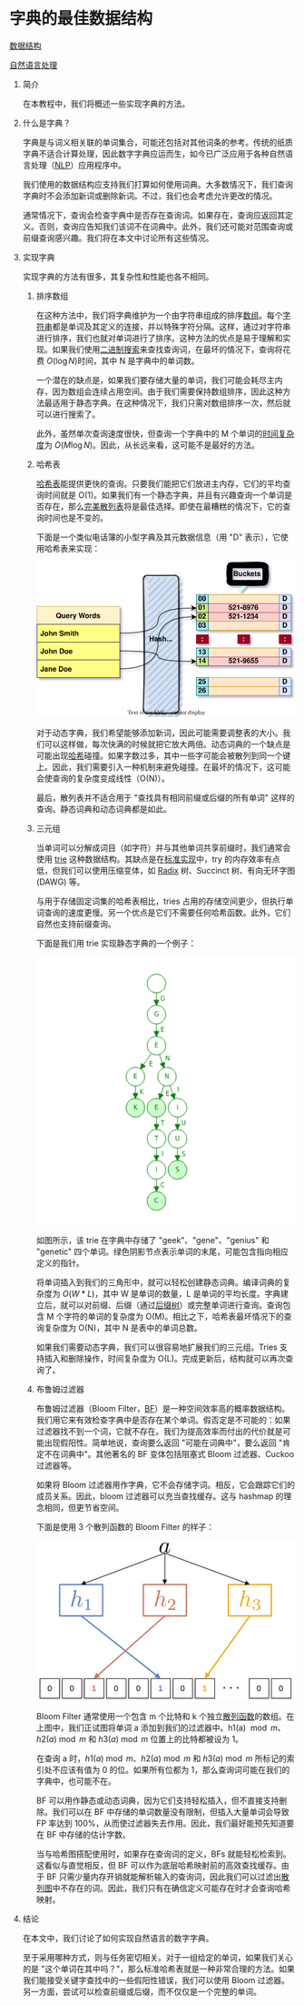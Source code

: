 # 字典的最佳数据结构

[数据结构](README-zh.md)

[自然语言处理](https://www.baeldung.com/cs/tag/nlp)

1. 简介

    在本教程中，我们将概述一些实现字典的方法。

2. 什么是字典？

    字典是与词义相关联的单词集合，可能还包括对其他词条的参考。传统的纸质字典不适合计算处理，因此数字字典应运而生，如今已广泛应用于各种自然语言处理（[NLP](https://www.baeldung.com/cs/networks-in-nlp)）应用程序中。

    我们使用的数据结构应支持我们打算如何使用词典。大多数情况下，我们查询字典时不会添加新词或删除新词。不过，我们也会考虑允许更改的情况。

    通常情况下，查询会检查字典中是否存在查询词。如果存在，查询应返回其定义。否则，查询应告知我们该词不在词典中。此外，我们还可能对范围查询或前缀查询感兴趣。我们将在本文中讨论所有这些情况。

3. 实现字典

    实现字典的方法有很多，其复杂性和性能也各不相同。

    1. 排序数组

        在这种方法中，我们将字典维护为一个由字符串组成的排序[数组](https://www.baeldung.com/java-arrays-guide)。每个[字符串](https://www.baeldung.com/java-string)都是单词及其定义的连接，并以特殊字符分隔。这样，通过对字符串进行排序，我们也就对单词进行了排序。这种方法的优点是易于理解和实现。如果我们使用[二进制搜索](https://www.baeldung.com/java-binary-search)来查找查询词，在最坏的情况下，查询将花费 $O(\log N)$时间，其中 N 是字典中的单词数。

        一个潜在的缺点是，如果我们要存储大量的单词，我们可能会耗尽主内存，因为数组会连续占用空间。由于我们需要保持数组排序，因此这种方法最适用于静态字典。在这种情况下，我们只需对数组排序一次，然后就可以进行搜索了。

        此外，虽然单次查询速度很快，但查询一个字典中的 M 个单词的[时间复杂度](https://www.baeldung.com/cs/time-vs-space-complexity)为 $O(M \log N)$。因此，从长远来看，这可能不是最好的方法。

    2. 哈希表

        [哈希表](https://www.baeldung.com/cs/hash-tables)能提供更快的查询。只要我们能把它们放进主内存，它们的平均查询时间就是 O(1)。如果我们有一个静态字典，并且有兴趣查询一个单词是否存在，那么[完美散列表](https://www.baeldung.com/cs/hashing)将是最佳选择。即使在最糟糕的情况下，它的查询时间也是不变的。

        下面是一个类似电话簿的小型字典及其元数据信息（用 "D" 表示），它使用哈希表来实现：

        ![哈希表](pic/img_63235270c7e31.svg)

        对于动态字典，我们希望能够添加新词，因此可能需要调整表的大小。我们可以这样做，每次快满的时候就把它放大两倍。动态词典的一个缺点是可能出现[哈希](https://www.baeldung.com/java-password-hashing)碰撞。如果字数过多，其中一些字可能会被散列到同一个键上。因此，我们需要引入一种机制来避免碰撞。在最坏的情况下，这可能会使查询的复杂度变成线性（O(N)）。

        最后，散列表并不适合用于 "查找具有相同前缀或后缀的所有单词" 这样的查询。静态词典和动态词典都是如此。

    3. 三元组

        当单词可以分解成词目（如字符）并与其他单词共享前缀时，我们通常会使用 [trie](https://www.baeldung.com/cs/tries-prefix-trees) 这种数据结构。其缺点是在[标准实现](https://www.baeldung.com/trie-java)中，try 的内存效率有点低，但我们可以使用压缩变体，如 [Radix](https://en.wikipedia.org/wiki/Patricia_tree) 树、Succinct 树、有向无环字图 (DAWG) 等。

        与用于存储固定词集的哈希表相比，tries 占用的存储空间更少，但执行单词查询的速度更慢。另一个优点是它们不需要任何哈希函数。此外，它们自然也支持前缀查询。

        下面是我们用 trie 实现静态字典的一个例子：

        ![典型的trie](pic/Screenshot_20200515_105203.webp)

        如图所示，该 trie 在字典中存储了 "geek"、"gene"、"genius" 和 "genetic" 四个单词。绿色阴影节点表示单词的末尾，可能包含指向相应定义的指针。

        将单词插入到我们的三角形中，就可以轻松创建静态词典。编译词典的复杂度为 $O(W*L)$，其中 W 是单词的数量，L 是单词的平均长度。字典建立后，就可以对前缀、后缀（通过[后缀树](https://www.baeldung.com/cs/generalized-suffix-trees)）或完整单词进行查询。查询包含 M 个字符的单词的复杂度为 O(M)。相比之下，哈希表最坏情况下的查询复杂度为 O(N)，其中 N 是表中的单词总数。

        如果我们需要动态字典，我们可以很容易地扩展我们的三元组。Tries 支持插入和删除操作，时间复杂度为 O(L)。完成更新后，结构就可以再次查询了。

    4. 布鲁姆过滤器

        布鲁姆过滤器（Bloom Filter，[BF](https://www.baeldung.com/cs/bloom-filter)）是一种空间效率高的概率数据结构。我们用它来有效检查字典中是否存在某个单词。假否定是不可能的：如果过滤器找不到一个词，它就不存在。我们为提高效率而付出的代价就是可能出现假阳性。简单地说，查询要么返回 "可能在词典中"，要么返回 "肯定不在词典中"。其他著名的 BF 变体包括阻塞式 Bloom 过滤器、Cuckoo 过滤器等。

        如果将 Bloom 过滤器用作字典，它不会存储字词。相反，它会跟踪它们的成员关系。因此，bloom 过滤器可以充当查找缓存。这与 hashmap 的理念相同，但更节省空间。

        下面是使用 3 个散列函数的 Bloom Filter 的样子：

        ![布鲁姆过滤器](pic/Bloom-Filter.jpg)

        Bloom Filter 通常使用一个包含 m 个比特和 k 个独立[散列函数](https://softwareengineering.stackexchange.com/questions/49550/which-hashing-algorithm-is-best-for-uniqueness-and-speed)的数组。在上图中，我们正试图将单词 a 添加到我们的过滤器中。h1(a) $\bmod m$、$h2(a) \bmod m$ 和 $h3(a) \bmod m$ 位置上的比特都被设为 1。

        在查询 a 时，$h1(a) \bmod m$、$h2(a) \bmod m$ 和 $h3(a) \bmod m$ 所标记的索引处不应该有值为 0 的位。如果所有位都为 1，那么查询词可能在我们的字典中，也可能不在。

        BF 可以用作静态或动态词典，因为它们支持轻松插入，但不直接支持删除。我们可以在 BF 中存储的单词数量没有限制，但插入大量单词会导致 FP 率达到 100%，从而使过滤器失去作用。因此，我们最好能预先知道要在 BF 中存储的估计字数。

        当与哈希图搭配使用时，如果存在查询词的定义，BFs 就能轻松检索到。这看似与直觉相反，但 BF 可以作为底层哈希映射前的高效查找缓存。由于 BF 只需少量内存开销就能解析输入的查询词，因此我们可以过滤出[散列图](https://www.baeldung.com/java-hashmap)中不存在的词。因此，我们只有在确信定义可能存在时才会查询哈希映射。

4. 结论

    在本文中，我们讨论了如何实现自然语言的数字字典。

    至于采用哪种方式，则与任务密切相关。对于一组给定的单词，如果我们关心的是 "这个单词在其中吗？"，那么标准哈希表就是一种非常合理的方法。如果我们能接受关键字查找中的一些假阳性错误，我们可以使用 Bloom 过滤器。另一方面，尝试可以检查前缀或后缀，而不仅仅是一个完整的单词。

